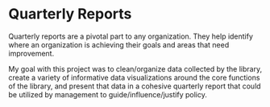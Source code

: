 # Quarterly Reports

Quarterly reports are a pivotal part to any organization. They help identify where an organization is achieving their goals and areas that need improvement.  
 
My goal with this project was to clean/organize data collected by the library, create a variety of informative data visualizations around the core functions of the library, and present that data in a cohesive quarterly report that could be utilized by management to guide/influence/justify policy.  
